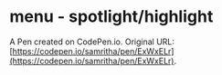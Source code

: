 # menu - spotlight/highlight

A Pen created on CodePen.io. Original URL: [https://codepen.io/samritha/pen/ExWxELr](https://codepen.io/samritha/pen/ExWxELr).


